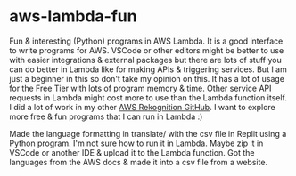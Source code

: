 # aws-lambda-fun
Fun &amp; interesting (Python) programs in AWS Lambda. It is a good interface to write programs for AWS. VSCode or other editors might be better to use with easier integrations & external packages but there are lots of stuff you can do better in Lambda like for making APIs & triggering services. But I am just a beginner in this so don't take my opinion on this. It has a lot of usage for the Free Tier with lots of program memory & time. Other service API requests in Lambda might cost more to use than the Lambda function itself. I did a lot of work in my other [AWS Rekognition GitHub](https://github.com/San1dh/aws-rekognition-face-detection). I want to explore more free & fun programs that I can run in Lambda :)

Made the language formatting in translate/ with the csv file in Replit using a Python program. I'm not sure how to run it in Lambda. Maybe zip it in VSCode or another IDE & upload it to the Lambda function. Got the languages from the AWS docs & made it into a csv file from a website.
